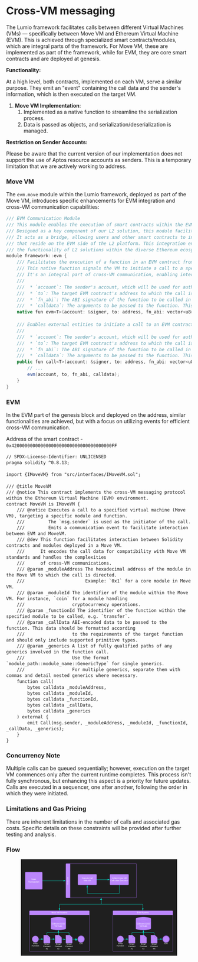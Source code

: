 # Cross-VM messaging

The Lumio framework facilitates calls between different Virtual Machines (VMs) — specifically between Move VM and Ethereum Virtual Machine (EVM). This is achieved through specialized smart contracts/modules, which are integral parts of the framework. For Move VM, these are implemented as part of the framework, while for EVM, they are core smart contracts and are deployed at genesis.

**Functionality:**

At a high level, both contracts, implemented on each VM, serve a similar purpose. They emit an "event" containing the call data and the sender's information, which is then executed on the target VM.

1. **Move VM Implementation**:&#x20;
   1. Implemented as a native function to streamline the serialization process.
   2. Data is passed as objects, and serialization/deserialization is managed.

**Restriction on Sender Accounts:**

Please be aware that the current version of our implementation does not support the use of Aptos resource accounts as senders. This is a temporary limitation that we are actively working to address.

### Move VM

The `evm.move` module within the Lumio framework, deployed as part of the Move VM, introduces specific enhancements for EVM integration and cross-VM communication capabilities:

```java
/// EVM Communication Module
/// This module enables the execution of smart contracts within the EVM-compatible layer of the Layer 2 (L2) infrastructure.
/// Designed as a key component of our L2 solution, this module facilitates seamless interaction with the EVM ecosystem.
/// It acts as a bridge, allowing users and other smart contracts to initiate and execute smart contract functions
/// that reside on the EVM side of the L2 platform. This integration ensures compatibility and extends
/// the functionality of L2 solutions within the diverse Ethereum ecosystem.
module framework::evm {
    /// Facilitates the execution of a function in an EVM contract from within the current VM environment.
    /// This native function signals the VM to initiate a call to a specified contract in the EVM layer.
    /// It's an integral part of cross-VM communication, enabling interoperability between different blockchain protocols.
    ///
    ///  * `account`: The sender's account, which will be used for authorization and executing the call on the EVM side.
    ///  * `to`: The target EVM contract's address to which the call is directed.
    ///  * `fn_abi`: The ABI signature of the function to be called in the EVM contract, for example, `transfer(address,u256)`.
    ///  * `calldata`: The arguments to be passed to the function. This can be a single primitive type or multiple parameters packed in an object.
    native fun evm<T>(account: &signer, to: address, fn_abi: vector<u8>, calldata: &T);

    /// Enables external entities to initiate a call to an EVM contract.
    ///
    ///  * `account`: The sender's account, which will be used for authorization and executing the call on the EVM side.
    ///  * `to`: The target EVM contract's address to which the call is directed.
    ///  * `fn_abi`: The ABI signature of the function to be called in the EVM contract, for example, `transfer(address,u256)`.
    ///  * `calldata`: The arguments to be passed to the function. This can be a single primitive type or multiple parameters packed in an object.
    public fun call<T>(account: &signer, to: address, fn_abi: vector<u8>, calldata: &T) {
        // ...
        evm(account, to, fn_abi, calldata);
    }
}
```

### EVM

In the EVM part of the genesis block and deployed on the address, similar functionalities are achieved, but with a focus on utilizing events for efficient cross-VM communication.

Address of the smart contract - `0x42000000000000000000000000000000000000FF`

```solidity
// SPDX-License-Identifier: UNLICENSED
pragma solidity ^0.8.13;

import {IMoveVM} from "src/interfaces/IMoveVM.sol";

/// @title MoveVM
/// @notice This contract implements the cross-VM messaging protocol within the Ethereum Virtual Machine (EVM) environment.
contract MoveVM is IMoveVM {
    /// @notice Executes a call to a specified virtual machine (Move VM), targeting a specific module and function.
    ///         The `msg.sender` is used as the initiator of the call.
    ///         Emits a communication event to facilitate interaction between EVM and MoveVM.
    /// @dev This function facilitates interaction between Solidity contracts and modules deployed in a Move VM.
    ///      It encodes the call data for compatibility with Move VM standards and handles the complexities
    ///      of cross-VM communications.
    /// @param _moduleAddress The hexadecimal address of the module in the Move VM to which the call is directed.
    ///                       Example: `0x1` for a core module in Move VM.
    /// @param _moduleId The identifier of the module within the Move VM. For instance, `coin` for a module handling
    ///                  cryptocurrency operations.
    /// @param _functionId The identifier of the function within the specified module to be called, e.g. `transfer`.
    /// @param _callData ABI-encoded data to be passed to the function. This data should be formatted according
    ///                  to the requirements of the target function and should only include supported primitive types.
    /// @param _generics A list of fully qualified paths of any generics involved in the function call.
    ///                  Use the format `module_path::module_name::GenericType` for single generics.
    ///                  For multiple generics, separate them with commas and detail nested generics where necessary.
    function call(
        bytes calldata _moduleAddress,
        bytes calldata _moduleId,
        bytes calldata _functionId,
        bytes calldata _callData,
        bytes calldata _generics
    ) external {
        emit Call(msg.sender, _moduleAddress, _moduleId, _functionId, _callData, _generics);
    }
}
```

### Concurrency Note&#x20;

Multiple calls can be queued sequentially; however, execution on the target VM commences only after the current runtime completes. This process isn't fully synchronous, but enhancing this aspect is a priority for future updates. Calls are executed in a sequencer, one after another, following the order in which they were initiated.

### Limitations and Gas Pricing

There are inherent limitations in the number of calls and associated gas costs. Specific details on these constraints will be provided after further testing and analysis.

### Flow

<figure><img src="../.gitbook/assets/Cross VM Example.png" alt=""><figcaption></figcaption></figure>
